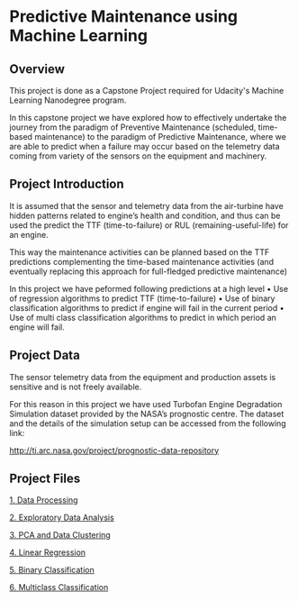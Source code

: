 # Predictive Maintenance using Machine Learning
## Overview
This project is done as a Capstone Project required for Udacity's Machine Learning Nanodegree program. 

In this capstone project we have explored how to effectively undertake the journey from the paradigm of Preventive Maintenance (scheduled, time-based maintenance) to the paradigm of Predictive Maintenance, where we are able to predict when a failure may occur based on the telemetry data coming from variety of the sensors on the equipment and machinery.

## Project Introduction
It is assumed that the sensor and telemetry data from the air-turbine have hidden patterns related to engine’s health and condition, and thus can be used the predict the TTF (time-to-failure) or RUL (remaining-useful-life) for an engine. 

This way the maintenance activities can be planned based on the TTF predictions complementing the time-based maintenance activities (and eventually replacing this approach for full-fledged predictive maintenance)

In this project we have peformed following predictions at a high level
•	Use of regression algorithms to predict TTF (time-to-failure)
•	Use of binary classification algorithms to predict if engine will fail in the current period
•	Use of multi class classification algorithms to predict in which period an engine will fail.

## Project Data
The sensor telemetry data from the equipment and production assets is sensitive and is not freely available.

For this reason in this project we have used Turbofan Engine Degradation Simulation dataset provided by the NASA’s prognostic centre. The dataset and the details of the simulation setup can be accessed from the following link:

http://ti.arc.nasa.gov/project/prognostic-data-repository 

## Project Files
[1. Data Processing](https://github.com/sanjaysoni2k1/Predictive-Maintenance/blob/master/1.%20PredMaint-DataProcessing.ipynb)

[2. Exploratory Data Analysis](https://github.com/sanjaysoni2k1/Predictive-Maintenance/blob/master/2.%20PredMaint-EDA.ipynb)

[3. PCA and Data Clustering](https://github.com/sanjaysoni2k1/Predictive-Maintenance/blob/master/3.%20PredMaint-PCA-Clustering.ipynb)

[4. Linear Regression](https://github.com/sanjaysoni2k1/Predictive-Maintenance/blob/master/4.%20PredMaint-LinearRegression.ipynb)

[5. Binary Classification](https://github.com/sanjaysoni2k1/Predictive-Maintenance/blob/master/5.%20PredMaint-BinaryClassification.ipynb)

[6. Multiclass Classification](https://github.com/sanjaysoni2k1/Predictive-Maintenance/blob/master/6.%20PredMaint-Multi-class%20Classification.ipynb)
